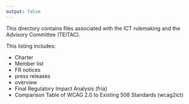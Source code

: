 ```yaml
---
output: false
---
```

This directory contains files associated with the ICT rulemaking and the Advisory Committee (TEITAC).

This listing includes:
- Charter
- Member list
- FR notices
- press releases
- overview
- Final Regulatory Impact Analysis (fria)
- Comparison Table of WCAG 2.0 to Existing 508 Standards (wcag2ict)
